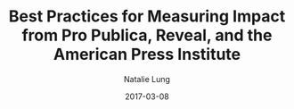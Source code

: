 ---
layout: post
title: Best Practices for Measuring Impact from Pro Publica, Reveal, and the American Press Institute
date: 2017-03-08
author: Natalie Lung
categories: work
short_description: NICAR Conference
external_url: https://ire.org/blog/car-conference-blog/2017/03/08/best-practices-measuring-impact
---